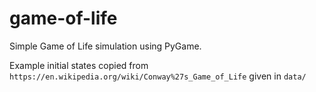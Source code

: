 # game-of-life
Simple Game of Life simulation using PyGame.

Example initial states copied from 
`https://en.wikipedia.org/wiki/Conway%27s_Game_of_Life` given in `data/` 
